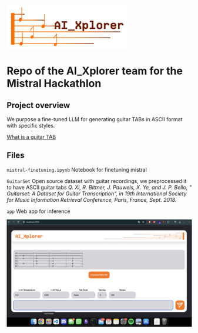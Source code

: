 ![logo](images/logo.png)
# Repo of the AI_Xplorer team for the Mistral Hackathlon

## Project overview

We purpose a fine-tuned LLM for generating guitar TABs in ASCII format with specific styles.

[What is a guitar TAB](https://youtu.be/pQC3JsbgaTw?si=euwlcUedFJwMBTJq)


## Files 

`mistral-finetuning.ipynb` Notebook for finetuning mistral

`GuitarSet` Open source dataset with guitar recordings, we preprocessed it to have ASCII guitar tabs
    *Q. Xi, R. Bittner, J. Pauwels, X. Ye, and J. P. Bello, "​Guitarset: A Dataset for Guitar Transcription", in 19th International Society for Music Information Retrieval Conference, Paris, France, Sept. 2018.*

`app` Web app for inference

![App screenshot](images/app.png)

